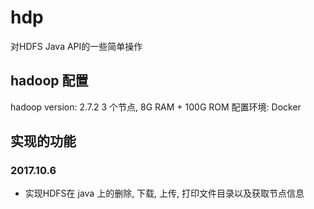 # hdp
对HDFS Java API的一些简单操作
## hadoop 配置
hadoop version: 2.7.2
3 个节点, 8G RAM + 100G ROM
配置环境: Docker

## 实现的功能
### 2017.10.6 
- 实现HDFS在 java 上的删除, 下载, 上传, 打印文件目录以及获取节点信息
